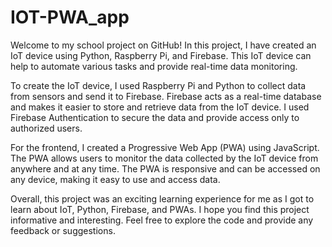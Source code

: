 # IOT-PWA_app

Welcome to my school project on GitHub! In this project, I have created an IoT device using Python, Raspberry Pi, and Firebase. This IoT device can help to automate various tasks and provide real-time data monitoring.

To create the IoT device, I used Raspberry Pi and Python to collect data from sensors and send it to Firebase. Firebase acts as a real-time database and makes it easier to store and retrieve data from the IoT device. I used Firebase Authentication to secure the data and provide access only to authorized users.

For the frontend, I created a Progressive Web App (PWA) using JavaScript. The PWA allows users to monitor the data collected by the IoT device from anywhere and at any time. The PWA is responsive and can be accessed on any device, making it easy to use and access data.

Overall, this project was an exciting learning experience for me as I got to learn about IoT, Python, Firebase, and PWAs. I hope you find this project informative and interesting. Feel free to explore the code and provide any feedback or suggestions.
